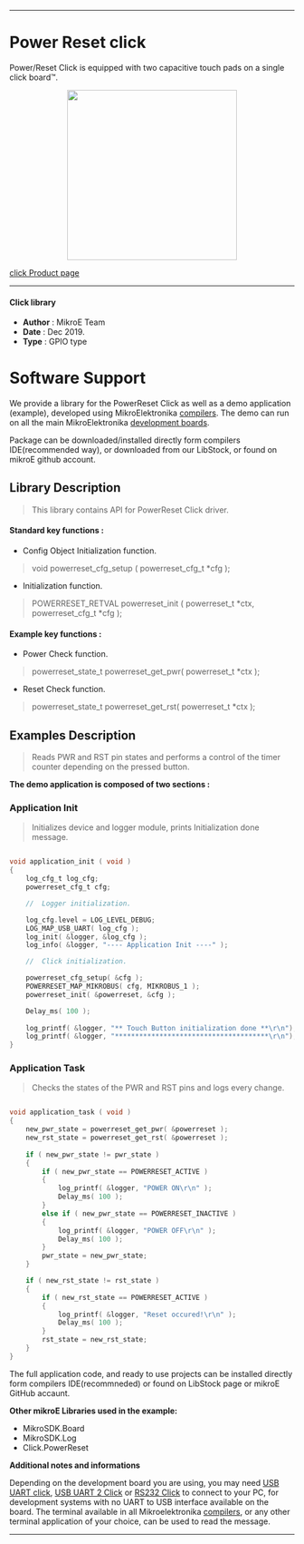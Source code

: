 
---
# Power Reset click

Power/Reset Click is equipped with two capacitive touch pads on a single click board™.

<p align="center">
  <img src="https://download.mikroe.com/images/click_for_ide/powerreset_click.png" height=300px>
</p>

[click Product page](https://www.mikroe.com/power-reset-click)

---


#### Click library 

- **Author**        : MikroE Team
- **Date**          : Dec 2019.
- **Type**          : GPIO type


# Software Support

We provide a library for the PowerReset Click 
as well as a demo application (example), developed using MikroElektronika 
[compilers](https://shop.mikroe.com/compilers). 
The demo can run on all the main MikroElektronika [development boards](https://shop.mikroe.com/development-boards).

Package can be downloaded/installed directly form compilers IDE(recommended way), or downloaded from our LibStock, or found on mikroE github account. 

## Library Description

> This library contains API for PowerReset Click driver.

#### Standard key functions :

- Config Object Initialization function.
> void powerreset_cfg_setup ( powerreset_cfg_t *cfg ); 
 
- Initialization function.
> POWERRESET_RETVAL powerreset_init ( powerreset_t *ctx, powerreset_cfg_t *cfg );

#### Example key functions :

- Power Check function.
> powerreset_state_t powerreset_get_pwr( powerreset_t *ctx );
 
- Reset Check function.
> powerreset_state_t powerreset_get_rst( powerreset_t *ctx );

## Examples Description

> Reads PWR and RST pin states and performs a control of the timer counter depending on the pressed button.

**The demo application is composed of two sections :**

### Application Init 

> Initializes device and logger module, prints Initialization done message.

```c

void application_init ( void )
{
    log_cfg_t log_cfg;
    powerreset_cfg_t cfg;

    //  Logger initialization.

    log_cfg.level = LOG_LEVEL_DEBUG;
    LOG_MAP_USB_UART( log_cfg );
    log_init( &logger, &log_cfg );
    log_info( &logger, "---- Application Init ----" );

    //  Click initialization.

    powerreset_cfg_setup( &cfg );
    POWERRESET_MAP_MIKROBUS( cfg, MIKROBUS_1 );
    powerreset_init( &powerreset, &cfg );

    Delay_ms( 100 );
    
    log_printf( &logger, "** Touch Button initialization done **\r\n");
    log_printf( &logger, "**************************************\r\n");
}

```

### Application Task

> Checks the states of the PWR and RST pins and logs every change.

```c

void application_task ( void )
{
    new_pwr_state = powerreset_get_pwr( &powerreset );
    new_rst_state = powerreset_get_rst( &powerreset );
    
    if ( new_pwr_state != pwr_state )
    {
        if ( new_pwr_state == POWERRESET_ACTIVE )
        {
            log_printf( &logger, "POWER ON\r\n" );
            Delay_ms( 100 );
        }
        else if ( new_pwr_state == POWERRESET_INACTIVE )
        {
            log_printf( &logger, "POWER OFF\r\n" );
            Delay_ms( 100 );
        }
        pwr_state = new_pwr_state;
    }

    if ( new_rst_state != rst_state )
    {
        if ( new_rst_state == POWERRESET_ACTIVE )
        {
            log_printf( &logger, "Reset occured!\r\n" );
            Delay_ms( 100 );
        }
        rst_state = new_rst_state;
    }
}

```

The full application code, and ready to use projects can be  installed directly form compilers IDE(recommneded) or found on LibStock page or mikroE GitHub accaunt.

**Other mikroE Libraries used in the example:** 

- MikroSDK.Board
- MikroSDK.Log
- Click.PowerReset

**Additional notes and informations**

Depending on the development board you are using, you may need 
[USB UART click](https://shop.mikroe.com/usb-uart-click), 
[USB UART 2 Click](https://shop.mikroe.com/usb-uart-2-click) or 
[RS232 Click](https://shop.mikroe.com/rs232-click) to connect to your PC, for 
development systems with no UART to USB interface available on the board. The 
terminal available in all Mikroelektronika 
[compilers](https://shop.mikroe.com/compilers), or any other terminal application 
of your choice, can be used to read the message.



---

